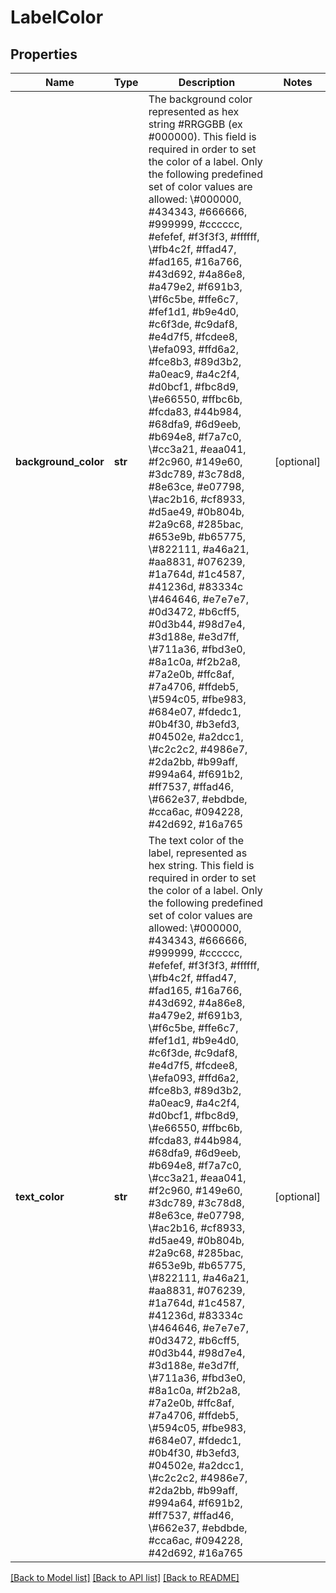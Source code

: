# LabelColor

## Properties
Name | Type | Description | Notes
------------ | ------------- | ------------- | -------------
**background_color** | **str** | The background color represented as hex string #RRGGBB (ex #000000). This field is required in order to set the color of a label. Only the following predefined set of color values are allowed: \\#000000, #434343, #666666, #999999, #cccccc, #efefef, #f3f3f3, #ffffff, \\#fb4c2f, #ffad47, #fad165, #16a766, #43d692, #4a86e8, #a479e2, #f691b3, \\#f6c5be, #ffe6c7, #fef1d1, #b9e4d0, #c6f3de, #c9daf8, #e4d7f5, #fcdee8, \\#efa093, #ffd6a2, #fce8b3, #89d3b2, #a0eac9, #a4c2f4, #d0bcf1, #fbc8d9, \\#e66550, #ffbc6b, #fcda83, #44b984, #68dfa9, #6d9eeb, #b694e8, #f7a7c0, \\#cc3a21, #eaa041, #f2c960, #149e60, #3dc789, #3c78d8, #8e63ce, #e07798, \\#ac2b16, #cf8933, #d5ae49, #0b804b, #2a9c68, #285bac, #653e9b, #b65775, \\#822111, #a46a21, #aa8831, #076239, #1a764d, #1c4587, #41236d, #83334c \\#464646, #e7e7e7, #0d3472, #b6cff5, #0d3b44, #98d7e4, #3d188e, #e3d7ff, \\#711a36, #fbd3e0, #8a1c0a, #f2b2a8, #7a2e0b, #ffc8af, #7a4706, #ffdeb5, \\#594c05, #fbe983, #684e07, #fdedc1, #0b4f30, #b3efd3, #04502e, #a2dcc1, \\#c2c2c2, #4986e7, #2da2bb, #b99aff, #994a64, #f691b2, #ff7537, #ffad46, \\#662e37, #ebdbde, #cca6ac, #094228, #42d692, #16a765 | [optional] 
**text_color** | **str** | The text color of the label, represented as hex string. This field is required in order to set the color of a label. Only the following predefined set of color values are allowed: \\#000000, #434343, #666666, #999999, #cccccc, #efefef, #f3f3f3, #ffffff, \\#fb4c2f, #ffad47, #fad165, #16a766, #43d692, #4a86e8, #a479e2, #f691b3, \\#f6c5be, #ffe6c7, #fef1d1, #b9e4d0, #c6f3de, #c9daf8, #e4d7f5, #fcdee8, \\#efa093, #ffd6a2, #fce8b3, #89d3b2, #a0eac9, #a4c2f4, #d0bcf1, #fbc8d9, \\#e66550, #ffbc6b, #fcda83, #44b984, #68dfa9, #6d9eeb, #b694e8, #f7a7c0, \\#cc3a21, #eaa041, #f2c960, #149e60, #3dc789, #3c78d8, #8e63ce, #e07798, \\#ac2b16, #cf8933, #d5ae49, #0b804b, #2a9c68, #285bac, #653e9b, #b65775, \\#822111, #a46a21, #aa8831, #076239, #1a764d, #1c4587, #41236d, #83334c \\#464646, #e7e7e7, #0d3472, #b6cff5, #0d3b44, #98d7e4, #3d188e, #e3d7ff, \\#711a36, #fbd3e0, #8a1c0a, #f2b2a8, #7a2e0b, #ffc8af, #7a4706, #ffdeb5, \\#594c05, #fbe983, #684e07, #fdedc1, #0b4f30, #b3efd3, #04502e, #a2dcc1, \\#c2c2c2, #4986e7, #2da2bb, #b99aff, #994a64, #f691b2, #ff7537, #ffad46, \\#662e37, #ebdbde, #cca6ac, #094228, #42d692, #16a765 | [optional] 

[[Back to Model list]](../README.md#documentation-for-models) [[Back to API list]](../README.md#documentation-for-api-endpoints) [[Back to README]](../README.md)

